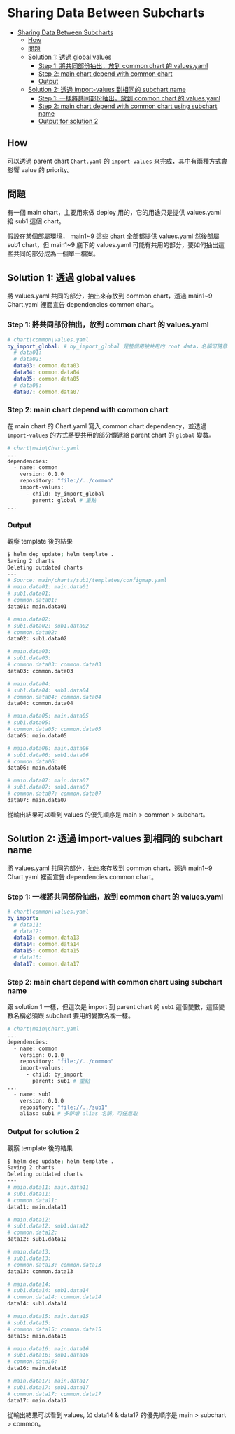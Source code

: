 # Sharing Data Between Subcharts

- [Sharing Data Between Subcharts](#sharing-data-between-subcharts)
  - [How](#how)
  - [問題](#問題)
  - [Solution 1: 透過 global values](#solution-1-透過-global-values)
    - [Step 1: 將共同部份抽出，放到 common chart 的 values.yaml](#step-1-將共同部份抽出放到-common-chart-的-valuesyaml)
    - [Step 2: main chart depend with common chart](#step-2-main-chart-depend-with-common-chart)
    - [Output](#output)
  - [Solution 2: 透過 import-values 到相同的 subchart name](#solution-2-透過-import-values-到相同的-subchart-name)
    - [Step 1: 一樣將共同部份抽出，放到 common chart 的 values.yaml](#step-1-一樣將共同部份抽出放到-common-chart-的-valuesyaml)
    - [Step 2: main chart depend with common chart using subchart name](#step-2-main-chart-depend-with-common-chart-using-subchart-name)
    - [Output for solution 2](#output-for-solution-2)

## How

可以透過 parent chart `Chart.yaml` 的 `import-values` 來完成，其中有兩種方式會影響 value 的 priority。

## 問題

有一個 main chart，主要用來做 deploy 用的，它的用途只是提供 values.yaml 給 sub1 這個 chart。

假設在某個部屬環境， main1~9 這些 chart 全部都提供 values.yaml 然後部屬 sub1 chart，但 main1~9 底下的 values.yaml 可能有共用的部分，要如何抽出這些共同的部分成為一個單一檔案。

## Solution 1: 透過 global values

將 values.yaml 共同的部分，抽出來存放到 common chart，透過 main1~9 Chart.yaml 裡面宣告 dependencies common chart。

### Step 1: 將共同部份抽出，放到 common chart 的 values.yaml

```yaml
# chart\common\values.yaml
by_import_global: # by_import_global 是整個用被共用的 root data，名稱可隨意取，但在 import-values 要上對應的名稱
  # data01: 
  # data02:
  data03: common.data03
  data04: common.data04
  data05: common.data05
  # data06:
  data07: common.data07
```

### Step 2: main chart depend with common chart

在 main chart 的 Chart.yaml 寫入 common chart dependency，並透過 `import-values` 的方式將要共用的部分傳遞給 parent chart 的 `global` 變數。

```bash
# chart\main\Chart.yaml
...
dependencies:
  - name: common
    version: 0.1.0
    repository: "file://../common"
    import-values:
      - child: by_import_global
        parent: global # 重點
...
```

### Output

觀察 template 後的結果

```bash
$ helm dep update; helm template .
Saving 2 charts
Deleting outdated charts
---
# Source: main/charts/sub1/templates/configmap.yaml
# main.data01: main.data01
# sub1.data01:
# common.data01:
data01: main.data01

# main.data02:
# sub1.data02: sub1.data02
# common.data02:
data02: sub1.data02

# main.data03:
# sub1.data03:
# common.data03: common.data03
data03: common.data03

# main.data04:
# sub1.data04: sub1.data04
# common.data04: common.data04
data04: common.data04

# main.data05: main.data05
# sub1.data05:
# common.data05: common.data05
data05: main.data05

# main.data06: main.data06
# sub1.data06: sub1.data06
# common.data06:
data06: main.data06

# main.data07: main.data07
# sub1.data07: sub1.data07
# common.data07: common.data07
data07: main.data07
```

從輸出結果可以看到 values 的優先順序是 main > common > subchart。

## Solution 2: 透過 import-values 到相同的 subchart name

將 values.yaml 共同的部分，抽出來存放到 common chart，透過 main1~9 Chart.yaml 裡面宣告 dependencies common chart。

### Step 1: 一樣將共同部份抽出，放到 common chart 的 values.yaml

```yaml
# chart\common\values.yaml
by_import:
  # data11: 
  # data12:
  data13: common.data13
  data14: common.data14
  data15: common.data15
  # data16:
  data17: common.data17
```

### Step 2: main chart depend with common chart using subchart name

跟 solution 1 一樣，但這次是 import 到 parent chart 的 `sub1` 這個變數，這個變數名稱必須跟 subchart 要用的變數名稱一樣。

```bash
# chart\main\Chart.yaml
...
dependencies:
  - name: common
    version: 0.1.0
    repository: "file://../common"
    import-values:
      - child: by_import
        parent: sub1 # 重點
...
  - name: sub1
    version: 0.1.0
    repository: "file://../sub1"
    alias: sub1 # 多新增 alias 名稱，可任意取

```

### Output for solution 2

觀察 template 後的結果

```bash
$ helm dep update; helm template .
Saving 2 charts
Deleting outdated charts
---
# main.data11: main.data11
# sub1.data11:
# common.data11:
data11: main.data11

# main.data12:
# sub1.data12: sub1.data12
# common.data12:
data12: sub1.data12

# main.data13:
# sub1.data13:
# common.data13: common.data13
data13: common.data13

# main.data14:
# sub1.data14: sub1.data14
# common.data14: common.data14
data14: sub1.data14

# main.data15: main.data15
# sub1.data15:
# common.data15: common.data15
data15: main.data15

# main.data16: main.data16
# sub1.data16: sub1.data16
# common.data16:
data16: main.data16

# main.data17: main.data17
# sub1.data17: sub1.data17
# common.data17: common.data17
data17: main.data17
```

從輸出結果可以看到 values, 如 data14 & data17 的優先順序是 main > subchart > common。
